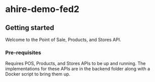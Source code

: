 # ahire-demo-fed2

## Getting started

Welcome to the Point of Sale, Products, and Stores API.

### Pre-requisites

Requires POS, Products, and Stores APIs to be up and running. The implementations for these APIs are in the backend folder along with a Docker script to bring them up.

